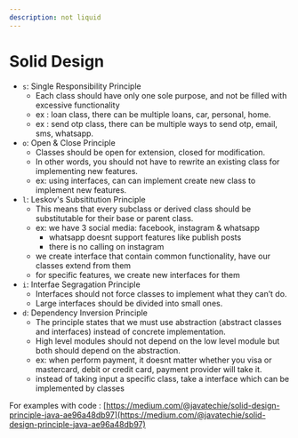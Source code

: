 ```yaml
---
description: not liquid
---
```


# Solid Design

* `s`: Single Responsibility Principle
  * Each class should have only one sole purpose, and not be filled with excessive functionality
  * ex : loan class, there can be multiple loans, car, personal, home.
  * ex : send otp class, there can be multiple ways to send otp, email, sms, whatsapp.
* `o`: Open & Close Principle
  * Classes should be open for extension, closed for modification.
  * In other words, you should not have to rewrite an existing class for implementing new features.
  * ex: using interfaces, can can implement create new class to implement new features.
* `l`: Leskov's Subsititution Principle
  * This means that every subclass or derived class should be substitutable for their base or parent class.
  * ex: we have 3 social media: facebook, instagram & whatsapp
    * whatsapp doesnt support features like publish posts
    * there is no calling on instagram
  * we create interface that contain common functionality, have our classes extend from them
  * for specific features, we create new interfaces for them
* `i`: Interfae Segragation Principle
  * Interfaces should not force classes to implement what they can’t do.
  * Large interfaces should be divided into small ones.
* `d`: Dependency Inversion Principle
  * The principle states that we must use abstraction (abstract classes and interfaces) instead of concrete implementation.
  * High level modules should not depend on the low level module but both should depend on the abstraction.
  * ex: when perform payment, it doesnt matter whether you visa or mastercard, debit or credit card, payment provider will take it.
  * instead of taking input a specific class, take a interface which can be implemented by classes

For examples with code : [https://medium.com/@javatechie/solid-design-principle-java-ae96a48db97](https://medium.com/@javatechie/solid-design-principle-java-ae96a48db97)
